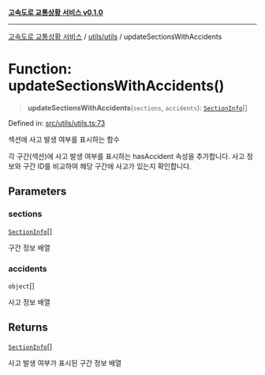 [**고속도로 교통상황 서비스 v0.1.0**](../../../README.md)

***

[고속도로 교통상황 서비스](../../../modules.md) / [utils/utils](../README.md) / updateSectionsWithAccidents

# Function: updateSectionsWithAccidents()

> **updateSectionsWithAccidents**(`sections`, `accidents`): [`SectionInfo`](../../../types/type-aliases/SectionInfo.md)[]

Defined in: [src/utils/utils.ts:73](https://github.com/ksheyon123/road-status-preview/blob/d56258a23fae54155a9cd30000ae39fff6269a67/src/utils/utils.ts#L73)

섹션에 사고 발생 여부를 표시하는 함수

각 구간(섹션)에 사고 발생 여부를 표시하는 hasAccident 속성을 추가합니다.
사고 정보와 구간 ID를 비교하여 해당 구간에 사고가 있는지 확인합니다.

## Parameters

### sections

[`SectionInfo`](../../../types/type-aliases/SectionInfo.md)[]

구간 정보 배열

### accidents

`object`[]

사고 정보 배열

## Returns

[`SectionInfo`](../../../types/type-aliases/SectionInfo.md)[]

사고 발생 여부가 표시된 구간 정보 배열
